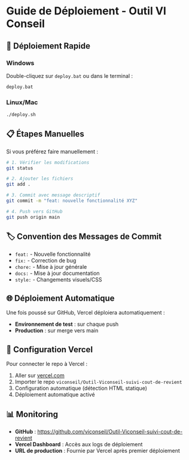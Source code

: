 # Guide de Déploiement - Outil VI Conseil

## 🚀 Déploiement Rapide

### Windows
Double-cliquez sur `deploy.bat` ou dans le terminal :
```cmd
deploy.bat
```

### Linux/Mac
```bash
./deploy.sh
```

## 📋 Étapes Manuelles

Si vous préférez faire manuellement :

```bash
# 1. Vérifier les modifications
git status

# 2. Ajouter les fichiers
git add .

# 3. Commit avec message descriptif
git commit -m "feat: nouvelle fonctionnalité XYZ"

# 4. Push vers GitHub
git push origin main
```

## 🏷️ Convention des Messages de Commit

- `feat:` - Nouvelle fonctionnalité
- `fix:` - Correction de bug
- `chore:` - Mise à jour générale
- `docs:` - Mise à jour documentation
- `style:` - Changements visuels/CSS

## 🌐 Déploiement Automatique

Une fois poussé sur GitHub, Vercel déploiera automatiquement :
- **Environnement de test** : sur chaque push
- **Production** : sur merge vers main

## 🔧 Configuration Vercel

Pour connecter le repo à Vercel :
1. Aller sur [vercel.com](https://vercel.com)
2. Importer le repo `viconseil/Outil-Viconseil-suivi-cout-de-revient`
3. Configuration automatique (détection HTML statique)
4. Déploiement automatique activé

## 📊 Monitoring

- **GitHub** : https://github.com/viconseil/Outil-Viconseil-suivi-cout-de-revient
- **Vercel Dashboard** : Accès aux logs de déploiement
- **URL de production** : Fournie par Vercel après premier déploiement